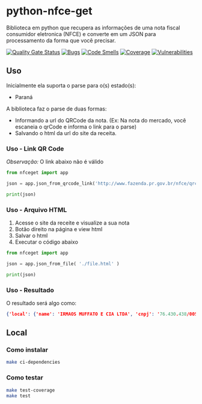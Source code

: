 # python-nfce-get

Biblioteca em python que recupera as informações de uma nota fiscal consumidor eletronica (NFCE) e converte em um JSON para processamento da forma que você precisar.

[![Quality Gate Status](https://sonarcloud.io/api/project_badges/measure?project=9b6a84d1-544b-4413-8c39-bb02a0de21ea&metric=alert_status)](https://sonarcloud.io/dashboard?id=9b6a84d1-544b-4413-8c39-bb02a0de21ea)
[![Bugs](https://sonarcloud.io/api/project_badges/measure?project=9b6a84d1-544b-4413-8c39-bb02a0de21ea&metric=bugs)](https://sonarcloud.io/dashboard?id=9b6a84d1-544b-4413-8c39-bb02a0de21ea)
[![Code Smells](https://sonarcloud.io/api/project_badges/measure?project=9b6a84d1-544b-4413-8c39-bb02a0de21ea&metric=code_smells)](https://sonarcloud.io/dashboard?id=9b6a84d1-544b-4413-8c39-bb02a0de21ea)
[![Coverage](https://sonarcloud.io/api/project_badges/measure?project=9b6a84d1-544b-4413-8c39-bb02a0de21ea&metric=coverage)](https://sonarcloud.io/dashboard?id=9b6a84d1-544b-4413-8c39-bb02a0de21ea)
[![Vulnerabilities](https://sonarcloud.io/api/project_badges/measure?project=9b6a84d1-544b-4413-8c39-bb02a0de21ea&metric=vulnerabilities)](https://sonarcloud.io/dashboard?id=9b6a84d1-544b-4413-8c39-bb02a0de21ea)

## Uso

Inicialmente ela suporta o parse para o(s) estado(s):

- Paraná

A biblioteca faz o parse de duas formas:

- Informando a url do QRCode da nota. (Ex: Na nota do mercado, você escaneia o qrCode e informa o link para o parse)
- Salvando o html da url do site da receita.

### Uso - Link QR Code

*Observação:* O link abaixo não é válido

```python
from nfceget import app

json = app.json_from_qrcode_link('http://www.fazenda.pr.gov.br/nfce/qrcode?p=41200976430438005123450150002022071015187452|2|1|1|E9C67EF7E8B75CD401B3F6D3B1FD716ED22B3890')

print(json)
```

### Uso - Arquivo HTML

1. Acesse o site da receite e visualize a sua nota
2. Botão direito na página e view html
3. Salvar o html
4. Executar o código abaixo

```python
from nfceget import app

json = app.json_from_file( './file.html' )

print(json)
```

### Uso - Resultado

O resultado será algo como:

```json
{'local': {'name': 'IRMAOS MUFFATO E CIA LTDA', 'cnpj': '76.430.438/0053-00', 'address': 'Av Victor Ferreira do Amaral,1088,,Taruma,Curitiba,PR'}, 'itens': [{'name': 'CEBOLA KG', 'code': '3355', 'quantity': '0,79', 'unit': 'Kg', 'unitaryValue': '2,98', 'totalValue': '2,35'}, .... ], 'totals': {'quantityItens': '26', 'total': '281,03', 'discounts': '5,09', 'valueToPay': '275,94', 'taxes': '62,65'}, 'nfce': {'numero': '204507', 'serie': '15', 'date': '01/09/2020 15:22:18', 'protocolo': '141201044877471', 'version': '4.00', 'chave': '41200976430438005123450150002022071015187452'}}
```

## Local

### Como instalar

```bash
make ci-dependencies
```

### Como testar

```bash
make test-coverage
make test
```
